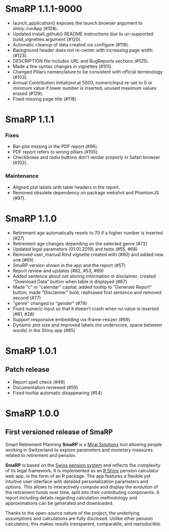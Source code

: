 # SmaRP 1.1.1-9000

* launch_application() exposes the launch.browser argument to shiny::runApp (#108).
* Updated install_github() README instructions due to un-supported build_vignettes argument (#120).
* Automatic cleanup of data created via configure (#119).
* Background header does not re-center with increasing page width (#123).
* DESCRIPTION file includes URL and BugReports sections (#125).
* Made a few syntax changes in vignettes (#101).
* Changed Pillars nomenclature to be consistent with official terminology (#103).
* Annual Contribution initialized at 5000, numericInput re-set to 0 or minimum 
value if lower number is inserted, unused maximum values erased (#129).
* Fixed missing page title (#118).


# SmaRP 1.1.1

### Fixes

* Bar-plot missing in the PDF report (#96).
* PDF report refers to wrong pillars (#105).
* Checkboxes and radio buttons don't render properly in Safari browser (#102).

### Maintenance

* Aligned plot labels with table headers in the report.
* Removed obsolete dependency on package webshot and PhantomJS (#97).

# SmaRP 1.1.0

* Retirement age automatically resets to 70 if a higher number is inserted (#27)
* Retirement age changes depending on the selected genre (#72)
* Updated legal parameters (01.01.2019) and tests (#55, #68)
* Removed user_manual.Rmd vignette created with (#60) and added new one (#65)
* SmaRP version shown in the app and the report (#57)
* Report review and updates (#82, #53, #89)
* Added sentence about not storing information in disclaimer, created "Download Data" button when table is displayed (#67)
* Made "c" in "calendar" capital, added tooltip to "Generate Report" button, made "Disclaimer" bold, rephrased first sentence and removed second (#77)
* "genre" changed to "gender" (#79)
* Fixed numeric input so that it doesn't crash when no value is inserted (#81, #28)
* Support responsive embedding via iframe-resizer (#69)
* Dynamic plot size and improved labels (no underscore, space between words) in the Shiny app (#85)

# SmaRP 1.0.1

## Patch release

* Report spell check (#49)
* Documentation reviewed (#59)
* Fixed tooltip automatic disappearing (#54)

# SmaRP 1.0.0

## First versioned release of SmaRP

Smart Retirement Planning **SmaRP** is a [Mirai Solutions](https://mirai-solutions.ch/) tool allowing people working in Switzerland to explore parameters and monetary measures related to retirement and pension.

**SmaRP** is based on the [Swiss pension system](https://en.wikipedia.org/wiki/Pension_system_in_Switzerland) and reflects the complexity of its legal framework.
It is implemented as an [R Shiny](https://shiny.rstudio.com/) pension calculator web app, in the form of an R package.
The app features a flexible yet intuitive user interface with detailed personalization parameters and options.
This allows to interactively compute and display the evolution of the retirement funds over time, split into their contributing components.
A report including details regarding calculation methodology and approximations can be generated and downloaded.

Thanks to the open-source nature of the project, the underlying assumptions and calculations are fully disclosed.
Unlike other pension calculators, this makes results transparent, comparable, and reproducible.
